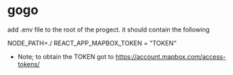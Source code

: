 # gogo

add .env file to the root of the progect.
it should contain the following

NODE_PATH=./
REACT_APP_MAPBOX_TOKEN = "TOKEN"

- Note; to obtain the TOKEN got to https://account.mapbox.com/access-tokens/

